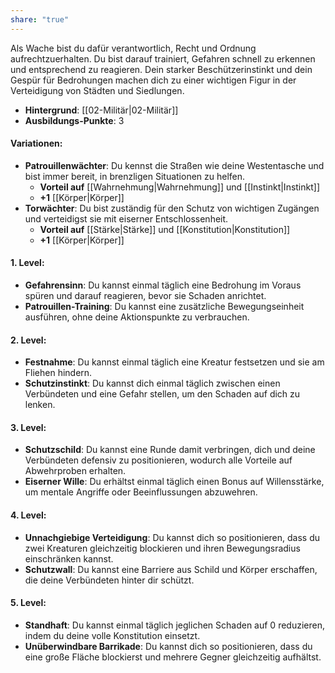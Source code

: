 ```yaml
---
share: "true"
---
```

Als Wache bist du dafür verantwortlich, Recht und Ordnung aufrechtzuerhalten. Du bist darauf trainiert, Gefahren schnell zu erkennen und entsprechend zu reagieren. Dein starker Beschützerinstinkt und dein Gespür für Bedrohungen machen dich zu einer wichtigen Figur in der Verteidigung von Städten und Siedlungen.  
  
- **Hintergrund**: [[02-Militär|02-Militär]]  
- **Ausbildungs-Punkte**: 3  
  
#### **Variationen:**  
  
- **Patrouillenwächter**: Du kennst die Straßen wie deine Westentasche und bist immer bereit, in brenzligen Situationen zu helfen.  
    - **Vorteil auf** [[Wahrnehmung|Wahrnehmung]] und [[Instinkt|Instinkt]]  
    - **+1** [[Körper|Körper]]  
- **Torwächter**: Du bist zuständig für den Schutz von wichtigen Zugängen und verteidigst sie mit eiserner Entschlossenheit.  
    - **Vorteil auf** [[Stärke|Stärke]] und [[Konstitution|Konstitution]]  
    - **+1** [[Körper|Körper]]  
  
#### **1. Level:**  
  
- **Gefahrensinn**: Du kannst einmal täglich eine Bedrohung im Voraus spüren und darauf reagieren, bevor sie Schaden anrichtet.  
- **Patrouillen-Training**: Du kannst eine zusätzliche Bewegungseinheit ausführen, ohne deine Aktionspunkte zu verbrauchen.  
  
#### **2. Level:**  
  
- **Festnahme**: Du kannst einmal täglich eine Kreatur festsetzen und sie am Fliehen hindern.  
- **Schutzinstinkt**: Du kannst dich einmal täglich zwischen einen Verbündeten und eine Gefahr stellen, um den Schaden auf dich zu lenken.  
  
#### **3. Level:**  
  
- **Schutzschild**: Du kannst eine Runde damit verbringen, dich und deine Verbündeten defensiv zu positionieren, wodurch alle Vorteile auf Abwehrproben erhalten.  
- **Eiserner Wille**: Du erhältst einmal täglich einen Bonus auf Willensstärke, um mentale Angriffe oder Beeinflussungen abzuwehren.  
  
#### **4. Level:**  
  
- **Unnachgiebige Verteidigung**: Du kannst dich so positionieren, dass du zwei Kreaturen gleichzeitig blockieren und ihren Bewegungsradius einschränken kannst.  
- **Schutzwall**: Du kannst eine Barriere aus Schild und Körper erschaffen, die deine Verbündeten hinter dir schützt.  
  
#### **5. Level:**  
  
- **Standhaft**: Du kannst einmal täglich jeglichen Schaden auf 0 reduzieren, indem du deine volle Konstitution einsetzt.  
- **Unüberwindbare Barrikade**: Du kannst dich so positionieren, dass du eine große Fläche blockierst und mehrere Gegner gleichzeitig aufhältst.